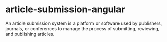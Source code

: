 # article-submission-angular
An article submission system is a platform or software used by publishers, journals, or conferences to manage the process of submitting, reviewing, and publishing articles. 
